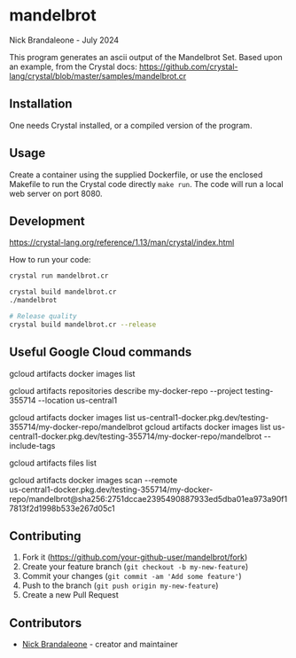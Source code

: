# mandelbrot

Nick Brandaleone - July 2024

This program generates an ascii output of the Mandelbrot Set.
Based upon an example, from the Crystal docs: https://github.com/crystal-lang/crystal/blob/master/samples/mandelbrot.cr

## Installation

One needs Crystal installed, or a compiled version of the program.

## Usage

Create a container using the supplied Dockerfile, or use the enclosed Makefile
to run the Crystal code directly  `make run`.
The code will run a local web server on port 8080.

## Development
https://crystal-lang.org/reference/1.13/man/crystal/index.html

How to run your code:

```bash
crystal run mandelbrot.cr

crystal build mandelbrot.cr
./mandelbrot

# Release quality
crystal build mandelbrot.cr --release
```

## Useful Google Cloud commands
gcloud artifacts docker images list

gcloud artifacts repositories describe my-docker-repo --project testing-355714 --location us-central1

gcloud artifacts docker images list us-central1-docker.pkg.dev/testing-355714/my-docker-repo/mandelbrot
gcloud artifacts docker images list us-central1-docker.pkg.dev/testing-355714/my-docker-repo/mandelbrot --include-tags

gcloud artifacts files list

gcloud artifacts docker images scan --remote \
us-central1-docker.pkg.dev/testing-355714/my-docker-repo/mandelbrot@sha256:2751dccae2395490887933ed5dba01ea973a90f17813f2d1998b533e267d05c1

## Contributing

1. Fork it (<https://github.com/your-github-user/mandelbrot/fork>)
2. Create your feature branch (`git checkout -b my-new-feature`)
3. Commit your changes (`git commit -am 'Add some feature'`)
4. Push to the branch (`git push origin my-new-feature`)
5. Create a new Pull Request

## Contributors

- [Nick Brandaleone](https://github.com/your-github-user) - creator and maintainer
